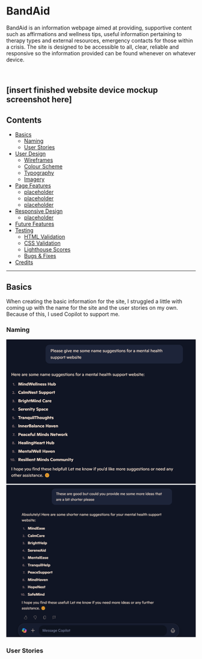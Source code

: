 # **BandAid**
BandAid is an information webpage aimed at providing, supportive content such as affirmations and wellness tips, useful information pertaining to therapy types and external resources, emergency contacts for those within a crisis. The site is designed to be accessible to all, clear, reliable and responsive so the information provided can be found whenever on whatever device.

<br>

[insert finished website device mockup screenshot here]
---

## **Contents**

- [Basics](#)
    - [Naming](#naming)
    - [User Stories](#user-stories)
- [User Design](#)
    - [Wireframes](#)
    - [Colour Scheme](#)
    - [Typography](#)
    - [Imagery](#)
- [Page Features](#)
    - [placeholder](#)
    - [placeholder](#)
    - [placeholder](#)
- [Responsive Design](#)
    - [placeholder](#)
- [Future Features](#)
- [Testing](#)
    - [HTML Validation](#)
    - [CSS Validation](#)
    - [Lighthouse Scores](#)
    - [Bugs & Fixes](#)
- [Credits](#)
--- 

## Basics
When creating the basic information for the site, I struggled a little with coming up with the name for the site and the user stories on my own. Because of this, I used Copilot to support me.

### Naming
![An image of copilot suggesting names for the website](assets/images/project%201%20readme%20photos/copilot-naming-1.png)
![An image of copilot suggesting names for the website](assets/images/project%201%20readme%20photos/copilot-naming-2.png)
### User Stories 

